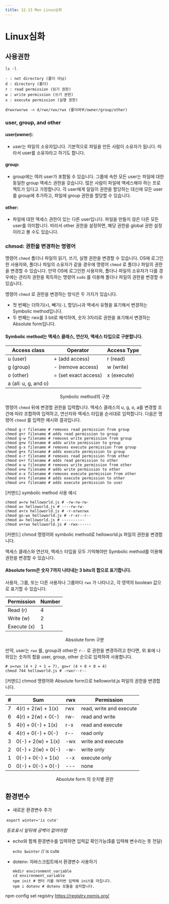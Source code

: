 ```yaml
---
title: 12.13 Mon Linux심화
---
```


# Linux심화

## 사용권한

```
ls -l

- : not directory (폴더 아님)
d : directory (폴더)
r : read permission (읽기 권한)
w : write permission (쓰기 권한)
x : execute permission (실행 권한)

drwxrwxrwx -> d/rwx/rwx/rwx (폴더여부/owner/group/other)
```

### user, group, and other

#### user(owner):

- user는 파일의 소유자입니다. 기본적으로 파일을 만든 사람이 소유자가 됩니다. 따라서 user를 소유자라고 하기도 합니다.

#### group:

- group에는 여러 user가 포함될 수 있습니다. 그룹에 속한 모든 user는 파일에 대한 동일한 group 액세스 권한을 갖습니다. 많은 사람이 파일에 액세스해야 하는 프로젝트가 있다고 가정합니다. 각 user에게 일일이 권한을 할당하는 대신에 모든 user를 group에 추가하고, 파일에 group 권한을 할당할 수 있습니다.

#### other:

- 파일에 대한 액세스 권한이 있는 다른 user입니다. 파일을 만들지 않은 다른 모든 user를 의미합니다. 따라서 other 권한을 설정하면, 해당 권한을 global 권한 설정이라고 볼 수도 있습니다.

### chmod: 권한을 변경하는 명령어

명령어 `chmod` 폴더나 파일의 읽기, 쓰기, 실행 권한을 변경할 수 있습니다. OS에 로그인한 사용자와, 폴더나 파일의 소유자가 같을 경우에 명령어 `chmod` 로 폴더나 파일의 권한을 변경할 수 있습니다. 만약 OS에 로그인한 사용자와, 폴더나 파일의 소유자가 다를 경우에는 관리자 권한을 획득하는 명령어 `sudo` 를 이용해 폴더나 파일의 권한을 변경할 수 있습니다.

명령어 `chmod` 로 권한을 변경하는 방식은 두 가지가 있습니다.

- 첫 번째는 더하기(`+`), 빼기(`-`), 할당(`=`)과 액세서 유형을 표기해서 변경하는 Symbolic method입니다.
- 두 번째는 rwx를 3 bit로 해석하여, 숫자 3자리로 권한을 표기해서 변경하는 Absolute form입니다.

#### Symbolic method는 액세스 클래스, 연산자, 액세스 타입으로 구분합니다.

| Access class         | Operator             | Access Type |
| -------------------- | -------------------- | ----------- |
| u (user)             | + (add access)       | r (read)    |
| g (group)            | - (remove access)    | w (write)   |
| o (other)            | = (set exact access) | x (execute) |
| a (all: u, g, and o) |                      |             |

<div style="text-align:center">Symbolic method의 구분</div>

명령어 `chmod` 뒤에 변경할 권한을 입력합니다. 액세스 클래스의 u, g, o, a를 변경할 조건에 따라 조합하여 입력하고, 연산자와 액세스 타입을 순서대로 입력합니다. 다음은 명령어 `chmod` 를 입력한 예시와 결과입니다.

```
chmod g-r filename # removes read permission from group
chmod g+r filename # adds read permission to group
chmod g-w filename # removes write permission from group
chmod g+w filename # adds write permission to group
chmod g-x filename # removes execute permission from group
chmod g+x filename # adds execute permission to group
chmod o-r filename # removes read permission from other
chmod o+r filename # adds read permission to other
chmod o-w filename # removes write permission from other
chmod o+w filename # adds write permission to other
chmod o-x filename # removes execute permission from other
chmod o+x filename # adds execute permission to other
chmod u+x filename # adds execute permission to user
```

[커맨드] symbolic method 사용 예시

```
chmod a=rw helloworld.js # -rw-rw-rw-
chmod u= helloworld.js # ----rw-rw-
chmod a+rx helloworld.js # -r-xrwxrwx
chmod go-wx helloworld.js # -r-xr--r--
chmod a= helloworld.js # ----------
chmod u+rwx helloworld.js # -rwx------
```

[커맨드] chmod 명령어와 symbolic method로 helloworld.js 파일의 권한을 변경합니다.

액세스 클래스와 연산자, 액세스 타입을 모두 기억해야만 Symbolic method를 이용해 권한을 변경할 수 있습니다.

#### Absolute form은 숫자 7까지 나타내는 3 bits의 합으로 표기합니다.

사용자, 그룹, 또는 다른 사용자나 그룹마다 `rwx` 가 나타나고, 각 영역의 boolean 값으로 표기할 수 있습니다.

| Permission  | Number |
| ----------- | ------ |
| Read (r)    | 4      |
| Write (w)   | 2      |
| Execute (x) | 1      |

<div style="text-align:center"> Absolute form 구분</div>

만약, user는 `rwx` 를, group과 other은 `r--` 로 권한을 변경하려고 한다면, 위 표에 나와있는 숫자의 합을 user, group, other 순으로 입력하여 사용합니다.

```
# u=rwx (4 + 2 + 1 = 7), go=r (4 + 0 + 0 = 4)
chmod 744 helloworld.js # -rwxr--r--
```

[커맨드] chmod 명령어와 Absolute form으로 helloworld.js 파일의 권한을 변경합니다.

| #   | Sum                | rwx | Permission              |
| --- | ------------------ | --- | ----------------------- |
| 7   | 4(r) + 2(w) + 1(x) | rwx | read, write and execute |
| 6   | 4(r) + 2(w) + 0(-) | rw- | read and write          |
| 5   | 4(r) + 0(-) + 1(x) | r-x | read and execute        |
| 4   | 4(r) + 0(-) + 0(-) | r-- | read only               |
| 3   | 0(-) + 2(w) + 1(x) | -wx | write and execute       |
| 2   | 0(-) + 2(w) + 0(-) | -w- | write only              |
| 1   | 0(-) + 0(-) + 1(x) | --x | execute only            |
| 0   | 0(-) + 0(-) + 0(-) | --- | none                    |

<div style="text-align:center">Absolute form 의 숫자별 권한</div>

## 환경변수

- 새로운 환경변수 추가

​    <code>export winter='is cute'</code>

​    *등호표시 앞뒤에 공백이 없어야함*

- echo와 함께 환경변수를 입력하면 입력값 확인가능($를 입력해 변수라는 뜻 전달)
  
  <code>echo $winter</code>     // is cute

- dotenv: 자바스크립트에서 환경변수 사용하기
  
  ```
  mkdir environment_variable
  cd environment_variable
  npm init # 엔터 키를 여러번 입력해 init을 마칩니다.
  npm i dotenv # dotenv 모듈을 설치합니다.
  ```

npm config set registry https://registry.npmjs.org/
